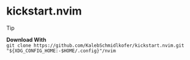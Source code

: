 # kickstart.nvim


> [!TIP]
> **Download With**  
> ```git clone https://github.com/KalebSchmidlkofer/kickstart.nvim.git "${XDG_CONFIG_HOME:-$HOME/.config}"/nvim```

